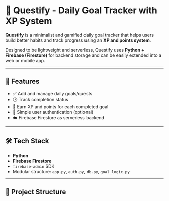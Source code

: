 # 🧭 Questify - Daily Goal Tracker with XP System

**Questify** is a minimalist and gamified daily goal tracker that helps users build better habits and track progress using an **XP and points system**.

Designed to be lightweight and serverless, Questify uses **Python + Firebase (Firestore)** for backend storage and can be easily extended into a web or mobile app.

---

## 🚀 Features

- ✅ Add and manage daily goals/quests
- 🕒 Track completion status
- 🎯 Earn XP and points for each completed goal
- 🔐 Simple user authentication (optional)
- ☁️ Firebase Firestore as serverless backend

---

## 🛠️ Tech Stack

- **Python**
- **Firebase Firestore**
- `firebase-admin` SDK
- Modular structure: `app.py`, `auth.py`, `db.py`, `goal_logic.py`

---

## 📂 Project Structure

